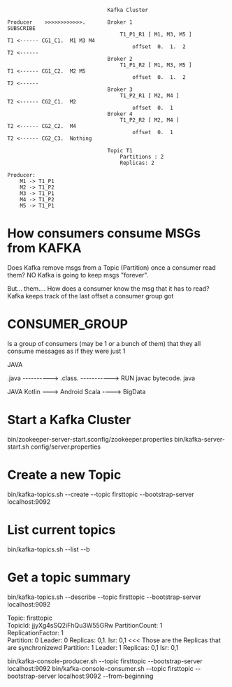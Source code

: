 
                                    Kafka Cluster
        
    Producer    >>>>>>>>>>>>.       Broker 1                                        SUBSCRIBE
                                        T1_P1_R1 [ M1, M3, M5 ]                 T1 <------ CG1_C1.  M1 M3 M4
                                            offset  0.  1.  2                   T2 <------   
                                    Broker 2
                                        T1_P1_R2 [ M1, M3, M5 ]                 T1 <------ CG1_C2.  M2 M5
                                            offset  0.  1.  2                   T2 <------
                                    Broker 3
                                        T1_P2_R1 [ M2, M4 ]                     T2 <------ CG2_C1.  M2
                                            offset  0.  1
                                    Broker 4
                                        T1_P2_R2 [ M2, M4 ]                     T2 <------ CG2_C2.  M4
                                            offset  0.  1                       T2 <------ CG2_C3.  Nothing
                            
                                    Topic T1
                                        Partitions : 2
                                        Replicas: 2
                                    
    Producer:
        M1 -> T1_P1
        M2 -> T1_P2
        M3 -> T1_P1
        M4 -> T1_P2
        M5 -> T1_P1

# How consumers consume MSGs from KAFKA

Does Kafka remove msgs from a Topic (Partition) once a consumer read them?  NO
Kafka is going to keep msgs "forever".

But... them.... How does a consumer know the msg that it has to read?
Kafka keeps track of the last offset a consumer group got


# CONSUMER_GROUP

Is a group of consumers (may be 1 or a bunch of them)
that they all consume messages as if they were just 1




JAVA

.java ----------> .class. -----------> RUN 
        javac       bytecode.  java


JAVA 
    Kotlin ---> Android
    Scala ----> BigData 


# Start a Kafka Cluster

bin/zookeeper-server-start.sconfig/zookeeper.properties 
bin/kafka-server-start.sh config/server.properties 

# Create a new Topic
bin/kafka-topics.sh --create --topic firsttopic --bootstrap-server localhost:9092

# List current topics
bin/kafka-topics.sh --list --b

# Get a topic summary
bin/kafka-topics.sh --describe --topic firsttopic  --bootstrap-server localhost:9092


Topic: firsttopic       
TopicId: jjyXg4sSQ2iFhQu3W55GRw 
PartitionCount: 1       
ReplicationFactor: 1    
                         Partition: 0    Leader: 0       Replicas: 0,1.         Isr: 0,1 <<< Those are the Replicas that are synchronizewd
                         Partition: 1    Leader: 1       Replicas: 0,1          Isr: 0,1
                         
bin/kafka-console-producer.sh --topic firsttopic  --bootstrap-server localhost:9092
bin/kafka-console-consumer.sh --topic firsttopic  --bootstrap-server localhost:9092 --from-beginning
